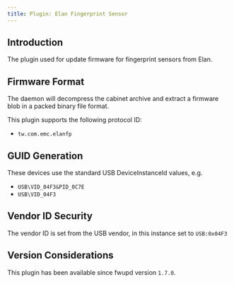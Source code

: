 ```yaml
---
title: Plugin: Elan Fingerprint Sensor
---
```


## Introduction

The plugin used for update firmware for fingerprint sensors from Elan.

## Firmware Format

The daemon will decompress the cabinet archive and extract a firmware blob in
a packed binary file format.

This plugin supports the following protocol ID:

* `tw.com.emc.elanfp`

## GUID Generation

These devices use the standard USB DeviceInstanceId values, e.g.

* `USB\VID_04F3&PID_0C7E`
* `USB\VID_04F3`

## Vendor ID Security

The vendor ID is set from the USB vendor, in this instance set to `USB:0x04F3`

## Version Considerations

This plugin has been available since fwupd version `1.7.0`.
